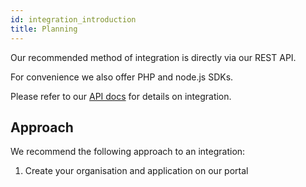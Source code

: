 ```yaml
---
id: integration_introduction
title: Planning
---
```


Our recommended method of integration is directly via our REST API.

For convenience we also offer PHP and node.js SDKs. 

Please refer to our [API docs](https://api.shuttleglobal.com) for details on integration.

## Approach

We recommend the following approach to an integration: 

1. Create your organisation and application on our portal


